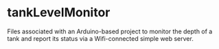 # tankLevelMonitor
Files associated with an Arduino-based project to monitor the depth of a tank
and report its status via a Wifi-connected simple web server.